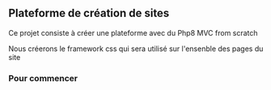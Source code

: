 ## Plateforme de création de sites

Ce projet consiste à créer une plateforme avec du Php8 MVC from scratch

Nous créerons le framework css qui sera utilisé sur l'ensenble des pages du site

### Pour commencer

